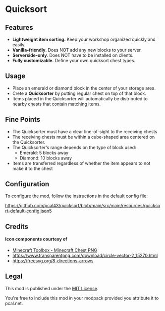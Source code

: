 # Quicksort
 
## Features
* **Lightweight item sorting.** Keep your workshop organized quickly and easily.
* **Vanilla-friendly**.         Does NOT add any new blocks to your server.
* **Serverside-only**.          Does NOT have to be installed on clients.
* **Fully customizable.**       Define your own quicksort chest types.

## Usage
* Place an emerald or diamond block in the center of your storage area.
* Crete a **Quicksorter** by putting regular chest on top of that block.
* Items placed in the Quicksorter will automatically be distributed to nearby chests that contain matching items.

## Fine Points
* The Quicksorter must have a clear line-of-sight to the receiving chests
* The receiving chests must be within a cube-shaped area centered on the Quicksorter.  
* The Quicksorter's range depends on the type of block used:
  * Emerald: 5 blocks away
  * Diamond: 10 blocks away
* Items are transferred regardless of whether the item appears to not make it to the chest

## Configuration

To configure the mod, follow the instructions in the default config file:

https://github.com/pcal43/quicksort/blob/main/src/main/resources/quicksort-default-config.json5

## Credits

#### Icon components courtesy of 
* <a href="https://flyclipart.com/minecraft-toolbox-minecraft-chest-png-50783">Minecraft Toolbox - Minecraft Chest PNG</a>
* https://www.transparentpng.com/download/circle-vector-2_15270.html
* https://freesvg.org/8-directions-arrows

## Legal

This mod is published under the [MIT License](LICENSE).

You're free to include this mod in your modpack provided you attribute it to pcal.net.
